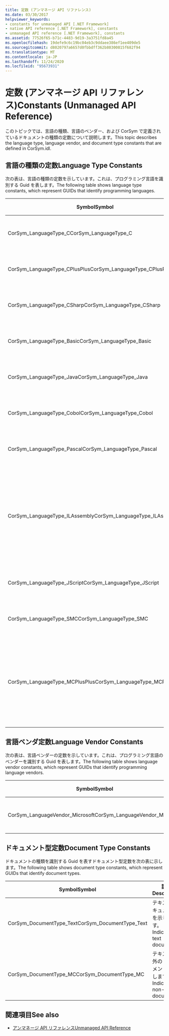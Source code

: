 ```yaml
---
title: 定数 (アンマネージ API リファレンス)
ms.date: 03/30/2017
helpviewer_keywords:
- constants for unmanaged API [.NET Framework]
- native API reference [.NET Framework], constants
- unmanaged API reference [.NET Framework], constants
ms.assetid: 77526f65-b71c-4483-9d19-3a3751fd8a45
ms.openlocfilehash: 19defe9c6c19bc04eb3c9ddaee386ef1ee409de5
ms.sourcegitcommit: d8020797a6657d0fbbdff362b80300815f682f94
ms.translationtype: MT
ms.contentlocale: ja-JP
ms.lasthandoff: 11/24/2020
ms.locfileid: "95673931"
---
```

# <a name="constants-unmanaged-api-reference"></a><span data-ttu-id="8915f-102">定数 (アンマネージ API リファレンス)</span><span class="sxs-lookup"><span data-stu-id="8915f-102">Constants (Unmanaged API Reference)</span></span>

<span data-ttu-id="8915f-103">このトピックでは、言語の種類、言語のベンダー、および CorSym で定義されているドキュメントの種類の定数について説明します。</span><span class="sxs-lookup"><span data-stu-id="8915f-103">This topic describes the language type, language vendor, and document type constants that are defined in CorSym.idl.</span></span>  
  
## <a name="language-type-constants"></a><span data-ttu-id="8915f-104">言語の種類の定数</span><span class="sxs-lookup"><span data-stu-id="8915f-104">Language Type Constants</span></span>  

 <span data-ttu-id="8915f-105">次の表は、言語の種類の定数を示しています。これは、プログラミング言語を識別する Guid を表します。</span><span class="sxs-lookup"><span data-stu-id="8915f-105">The following table shows language type constants, which represent GUIDs that identify programming languages.</span></span>  
  
|<span data-ttu-id="8915f-106">Symbol</span><span class="sxs-lookup"><span data-stu-id="8915f-106">Symbol</span></span>|<span data-ttu-id="8915f-107">説明</span><span class="sxs-lookup"><span data-stu-id="8915f-107">Description</span></span>|  
|------------|-----------------|  
|<span data-ttu-id="8915f-108">CorSym_LanguageType_C</span><span class="sxs-lookup"><span data-stu-id="8915f-108">CorSym_LanguageType_C</span></span>|<span data-ttu-id="8915f-109">C 言語を示します。</span><span class="sxs-lookup"><span data-stu-id="8915f-109">Indicates the C language.</span></span>|  
|<span data-ttu-id="8915f-110">CorSym_LanguageType_CPlusPlus</span><span class="sxs-lookup"><span data-stu-id="8915f-110">CorSym_LanguageType_CPlusPlus</span></span>|<span data-ttu-id="8915f-111">C++ 言語を示します。</span><span class="sxs-lookup"><span data-stu-id="8915f-111">Indicates the C++ language.</span></span>|  
|<span data-ttu-id="8915f-112">CorSym_LanguageType_CSharp</span><span class="sxs-lookup"><span data-stu-id="8915f-112">CorSym_LanguageType_CSharp</span></span>|<span data-ttu-id="8915f-113">C# 言語を示します。</span><span class="sxs-lookup"><span data-stu-id="8915f-113">Indicates the C# language.</span></span>|  
|<span data-ttu-id="8915f-114">CorSym_LanguageType_Basic</span><span class="sxs-lookup"><span data-stu-id="8915f-114">CorSym_LanguageType_Basic</span></span>|<span data-ttu-id="8915f-115">基本言語を示します。</span><span class="sxs-lookup"><span data-stu-id="8915f-115">Indicates the Basic language.</span></span>|  
|<span data-ttu-id="8915f-116">CorSym_LanguageType_Java</span><span class="sxs-lookup"><span data-stu-id="8915f-116">CorSym_LanguageType_Java</span></span>|<span data-ttu-id="8915f-117">Java 言語を示します。</span><span class="sxs-lookup"><span data-stu-id="8915f-117">Indicates the Java language.</span></span>|  
|<span data-ttu-id="8915f-118">CorSym_LanguageType_Cobol</span><span class="sxs-lookup"><span data-stu-id="8915f-118">CorSym_LanguageType_Cobol</span></span>|<span data-ttu-id="8915f-119">COBOL 言語を示します。</span><span class="sxs-lookup"><span data-stu-id="8915f-119">Indicates the COBOL language.</span></span>|  
|<span data-ttu-id="8915f-120">CorSym_LanguageType_Pascal</span><span class="sxs-lookup"><span data-stu-id="8915f-120">CorSym_LanguageType_Pascal</span></span>|<span data-ttu-id="8915f-121">Pascal 言語を示します。</span><span class="sxs-lookup"><span data-stu-id="8915f-121">Indicates the Pascal language.</span></span>|  
|<span data-ttu-id="8915f-122">CorSym_LanguageType_ILAssembly</span><span class="sxs-lookup"><span data-stu-id="8915f-122">CorSym_LanguageType_ILAssembly</span></span>|<span data-ttu-id="8915f-123">Microsoft 中間言語 (MSIL) のアセンブリコードを示します。</span><span class="sxs-lookup"><span data-stu-id="8915f-123">Indicates the Microsoft intermediate language (MSIL) assembly code.</span></span>|  
|<span data-ttu-id="8915f-124">CorSym_LanguageType_JScript</span><span class="sxs-lookup"><span data-stu-id="8915f-124">CorSym_LanguageType_JScript</span></span>|<span data-ttu-id="8915f-125">JScript 言語を示します。</span><span class="sxs-lookup"><span data-stu-id="8915f-125">Indicates the JScript language.</span></span>|  
|<span data-ttu-id="8915f-126">CorSym_LanguageType_SMC</span><span class="sxs-lookup"><span data-stu-id="8915f-126">CorSym_LanguageType_SMC</span></span>|<span data-ttu-id="8915f-127">SMC 言語を示します。</span><span class="sxs-lookup"><span data-stu-id="8915f-127">Indicates the SMC language.</span></span>|  
|<span data-ttu-id="8915f-128">CorSym_LanguageType_MCPlusPlus</span><span class="sxs-lookup"><span data-stu-id="8915f-128">CorSym_LanguageType_MCPlusPlus</span></span>|<span data-ttu-id="8915f-129">.NET Framework に対して有効になっている C++ 言語を示します。</span><span class="sxs-lookup"><span data-stu-id="8915f-129">Indicates the C++ language enabled for the .NET Framework.</span></span>|  
  
## <a name="language-vendor-constants"></a><span data-ttu-id="8915f-130">言語ベンダ定数</span><span class="sxs-lookup"><span data-stu-id="8915f-130">Language Vendor Constants</span></span>  

 <span data-ttu-id="8915f-131">次の表は、言語ベンダーの定数を示しています。これは、プログラミング言語のベンダーを識別する Guid を表します。</span><span class="sxs-lookup"><span data-stu-id="8915f-131">The following table shows language vendor constants, which represent GUIDs that identify programming language vendors.</span></span>  
  
|<span data-ttu-id="8915f-132">Symbol</span><span class="sxs-lookup"><span data-stu-id="8915f-132">Symbol</span></span>|<span data-ttu-id="8915f-133">説明</span><span class="sxs-lookup"><span data-stu-id="8915f-133">Description</span></span>|  
|------------|-----------------|  
|<span data-ttu-id="8915f-134">CorSym_LanguageVendor_Microsoft</span><span class="sxs-lookup"><span data-stu-id="8915f-134">CorSym_LanguageVendor_Microsoft</span></span>|<span data-ttu-id="8915f-135">Microsoft を示します。</span><span class="sxs-lookup"><span data-stu-id="8915f-135">Indicates Microsoft.</span></span>|  
  
## <a name="document-type-constants"></a><span data-ttu-id="8915f-136">ドキュメント型定数</span><span class="sxs-lookup"><span data-stu-id="8915f-136">Document Type Constants</span></span>  

 <span data-ttu-id="8915f-137">ドキュメントの種類を識別する Guid を表すドキュメント型定数を次の表に示します。</span><span class="sxs-lookup"><span data-stu-id="8915f-137">The following table shows document type constants, which represent GUIDs that identify document types.</span></span>  
  
|<span data-ttu-id="8915f-138">Symbol</span><span class="sxs-lookup"><span data-stu-id="8915f-138">Symbol</span></span>|<span data-ttu-id="8915f-139">説明</span><span class="sxs-lookup"><span data-stu-id="8915f-139">Description</span></span>|  
|------------|-----------------|  
|<span data-ttu-id="8915f-140">CorSym_DocumentType_Text</span><span class="sxs-lookup"><span data-stu-id="8915f-140">CorSym_DocumentType_Text</span></span>|<span data-ttu-id="8915f-141">テキストドキュメントを示します。</span><span class="sxs-lookup"><span data-stu-id="8915f-141">Indicates a text document.</span></span>|  
|<span data-ttu-id="8915f-142">CorSym_DocumentType_MC</span><span class="sxs-lookup"><span data-stu-id="8915f-142">CorSym_DocumentType_MC</span></span>|<span data-ttu-id="8915f-143">テキスト以外のドキュメントを示します。</span><span class="sxs-lookup"><span data-stu-id="8915f-143">Indicates a non-text document.</span></span>|  
  
## <a name="see-also"></a><span data-ttu-id="8915f-144">関連項目</span><span class="sxs-lookup"><span data-stu-id="8915f-144">See also</span></span>

- [<span data-ttu-id="8915f-145">アンマネージ API リファレンス</span><span class="sxs-lookup"><span data-stu-id="8915f-145">Unmanaged API Reference</span></span>](index.md)
